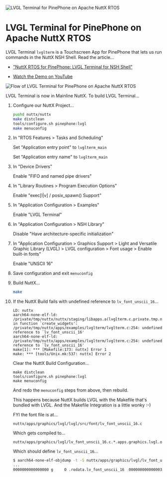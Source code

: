 ![LVGL Terminal for PinePhone on Apache NuttX RTOS](https://lupyuen.github.io/images/lvgl2-terminal3.jpg)

# LVGL Terminal for PinePhone on Apache NuttX RTOS

LVGL Terminal `lvglterm` is a Touchscreen App for PinePhone that lets us run commands in the NuttX NSH Shell. Read the article...

-   ["NuttX RTOS for PinePhone: LVGL Terminal for NSH Shell"](https://lupyuen.github.io/articles/terminal)

-   [Watch the Demo on YouTube](https://www.youtube.com/watch?v=WdiXaMK8cNw)

![Flow of LVGL Terminal for PinePhone on Apache NuttX RTOS](https://lupyuen.github.io/images/terminal-flow.jpg)

LVGL Terminal is now in Mainline NuttX. To build LVGL Terminal...

1.  Configure our NuttX Project...

    ```bash
    pushd nuttx/nuttx
    make distclean
    tools/configure.sh pinephone:lvgl
    make menuconfig
    ```

1.  In "RTOS Features > Tasks and Scheduling"

    Set "Application entry point" to `lvglterm_main`

    Set "Application entry name" to `lvglterm_main`

1.  In "Device Drivers"

    Enable "FIFO and named pipe drivers"

1.  In "Library Routines > Program Execution Options"

    Enable "exec[l|v] / posix_spawn() Support"

1.  In "Application Configuration > Examples"

    Enable "LVGL Terminal"

1.  In "Application Configuration > NSH Library"

    Disable "Have architecture-specific initialization"

1.  In "Application Configuration > Graphics Support > Light and Versatile Graphic Library (LVGL) > LVGL configuration > Font usage > Enable built-in fonts"

    Enable "UNSCII 16"

1.  Save configuration and exit `menuconfig`

1.  Build NuttX...

    ```bash
    make
    ```

1.  If the NuttX Build fails with undefined reference to `lv_font_unscii_16`...

    ```text
    LD: nuttx
    aarch64-none-elf-ld: /private/tmp/nuttx/nuttx/staging/libapps.a(lvglterm.c.private.tmp.nuttx.apps.examples.lvglterm.o): in function `create_widgets':
    /private/tmp/nuttx/apps/examples/lvglterm/lvglterm.c:254: undefined reference to `lv_font_unscii_16'
    aarch64-none-elf-ld: /private/tmp/nuttx/apps/examples/lvglterm/lvglterm.c:254: undefined reference to `lv_font_unscii_16'
    make[1]: *** [Makefile:173: nuttx] Error 1
    make: *** [tools/Unix.mk:537: nuttx] Error 2
    ```

    Clear the NuttX Build Configuration...

    ```text
    make distclean
    tools/configure.sh pinephone:lvgl
    make menuconfig
    ```

    And redo the `menuconfig` steps from above, then rebuild.

    This happens because NuttX builds LVGL with the Makefile that's bundled with LVGL. And the Makefile Integration is a little wonky :-)

    FYI the font file is at...

    ```text
    nuttx/apps/graphics/lvgl/lvgl/src/font/lv_font_unscii_16.c
    ```

    Which gets compiled to...

    ```text
    nuttx/apps/graphics/lvgl/lv_font_unscii_16.c.*.apps.graphics.lvgl.o
    ```

    Which should define `lv_font_unscii_16`...

    ```bash
    $ aarch64-none-elf-objdump -t -S nuttx/apps/graphics/lvgl/lv_font_unscii_16.c.*.apps.graphics.lvgl.o
    ...
    0000000000000000 g     O .rodata.lv_font_unscii_16	0000000000000030 lv_font_unscii_16
    ```
